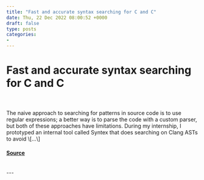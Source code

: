 ```yaml
---
title: "Fast and accurate syntax searching for C and C"
date: Thu, 22 Dec 2022 08:00:52 +0000
draft: false
type: posts
categories: 
- 
---
```

# Fast and accurate syntax searching for C and C

<br/>

<br/>
The naive approach to searching for patterns in source code is to use regular expressions; a better way is to parse the code with a custom parser, but both of these approaches have limitations. During my internship, I prototyped an internal tool called Syntex that does searching on Clang ASTs to avoid \[…\]

#### [Source](https://blog.trailofbits.com/2022/12/22/syntax-searching-c-c-clang-ast/)

<br/>
---
